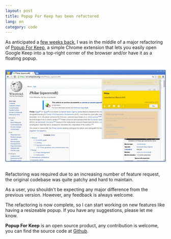 ```yaml
---
layout: post
title: Popup For Keep has been refactored
lang: en
category: code
---
```


As anticipated a [few weeks back](/code/2018/01/29/reworking-popup-for-keep.html), I was in the middle of a major refactoring of [Popup For Keep](https://chrome.google.com/webstore/detail/popup-for-keep/fhcmhglnohogibbbpbodmjeggpdlboop), a simple Chrome extension that lets you easily open Google Keep into a top-right corner of the browser and/or have it as a floating popup.

![Screenshot Of Popup For Keep](/assets/img/posts/popupforkeep.jpg)

<!--more-->

Refactoring was required due to an increasing number of feature request, the original codebase was quite patchy and hard to maintain.

As a user, you shouldn't be expecting any major difference from the previous version. However, any feedback is always welcome.

The refactoring is now complete, so I can start working on new features like having a resizeable popup. If you have any suggestions, please let me know.

**Popup For Keep** is an open source product, any contribution is welcome, you can find the source code at [Github](https://github.com/claudiodangelis/popup-for-).

